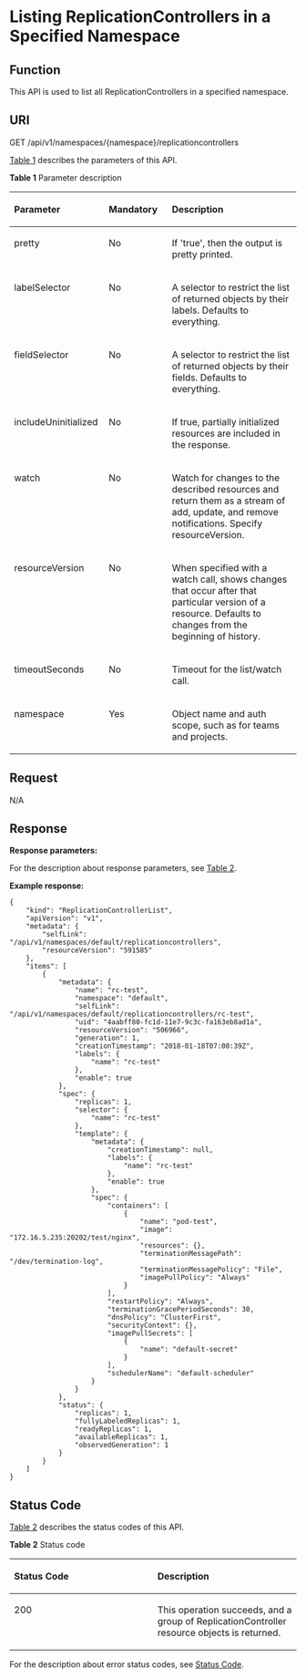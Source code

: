 # Listing ReplicationControllers in a Specified Namespace<a name="cce_02_0021"></a>

## Function<a name="sf67047d8fbb6440aa6c0ee69dbb0ab60"></a>

This API is used to list all ReplicationControllers in a specified namespace.

## URI<a name="s37529ecb6aca4e228e6cf010d6b12623"></a>

GET /api/v1/namespaces/\{namespace\}/replicationcontrollers

[Table 1](#table77277322065)  describes the parameters of this API.

**Table  1**  Parameter description

<a name="table77277322065"></a>
<table><thead align="left"><tr id="row97282324610"><th class="cellrowborder" valign="top" width="33%" id="mcps1.2.4.1.1"><p id="p67281321665"><a name="p67281321665"></a><a name="p67281321665"></a>Parameter</p>
</th>
<th class="cellrowborder" valign="top" width="22%" id="mcps1.2.4.1.2"><p id="p17288321268"><a name="p17288321268"></a><a name="p17288321268"></a>Mandatory</p>
</th>
<th class="cellrowborder" valign="top" width="45%" id="mcps1.2.4.1.3"><p id="p17286321068"><a name="p17286321068"></a><a name="p17286321068"></a>Description</p>
</th>
</tr>
</thead>
<tbody><tr id="row27281232362"><td class="cellrowborder" valign="top" width="33%" headers="mcps1.2.4.1.1 "><p id="p11728153218617"><a name="p11728153218617"></a><a name="p11728153218617"></a>pretty</p>
</td>
<td class="cellrowborder" valign="top" width="22%" headers="mcps1.2.4.1.2 "><p id="p127281832268"><a name="p127281832268"></a><a name="p127281832268"></a>No</p>
</td>
<td class="cellrowborder" valign="top" width="45%" headers="mcps1.2.4.1.3 "><p id="en-us_topic_0079615054_p21257750"><a name="en-us_topic_0079615054_p21257750"></a><a name="en-us_topic_0079615054_p21257750"></a>If 'true', then the output is pretty printed.</p>
</td>
</tr>
<tr id="row10728173213617"><td class="cellrowborder" valign="top" width="33%" headers="mcps1.2.4.1.1 "><p id="p1772817325614"><a name="p1772817325614"></a><a name="p1772817325614"></a>labelSelector</p>
</td>
<td class="cellrowborder" valign="top" width="22%" headers="mcps1.2.4.1.2 "><p id="p1072815321869"><a name="p1072815321869"></a><a name="p1072815321869"></a>No</p>
</td>
<td class="cellrowborder" valign="top" width="45%" headers="mcps1.2.4.1.3 "><p id="en-us_topic_0079615054_p64869644"><a name="en-us_topic_0079615054_p64869644"></a><a name="en-us_topic_0079615054_p64869644"></a>A selector to restrict the list of returned objects by their labels. Defaults to everything.</p>
</td>
</tr>
<tr id="row1772813320610"><td class="cellrowborder" valign="top" width="33%" headers="mcps1.2.4.1.1 "><p id="p57281032162"><a name="p57281032162"></a><a name="p57281032162"></a>fieldSelector</p>
</td>
<td class="cellrowborder" valign="top" width="22%" headers="mcps1.2.4.1.2 "><p id="p972812321667"><a name="p972812321667"></a><a name="p972812321667"></a>No</p>
</td>
<td class="cellrowborder" valign="top" width="45%" headers="mcps1.2.4.1.3 "><p id="en-us_topic_0079615054_p56466209"><a name="en-us_topic_0079615054_p56466209"></a><a name="en-us_topic_0079615054_p56466209"></a>A selector to restrict the list of returned objects by their fields. Defaults to everything.</p>
</td>
</tr>
<tr id="row117295320616"><td class="cellrowborder" valign="top" width="33%" headers="mcps1.2.4.1.1 "><p id="p1729432163"><a name="p1729432163"></a><a name="p1729432163"></a>includeUninitialized</p>
</td>
<td class="cellrowborder" valign="top" width="22%" headers="mcps1.2.4.1.2 "><p id="p272917321662"><a name="p272917321662"></a><a name="p272917321662"></a>No</p>
</td>
<td class="cellrowborder" valign="top" width="45%" headers="mcps1.2.4.1.3 "><p id="aba3f1dcb1fc04d0b9d8bc6428342c5d1"><a name="aba3f1dcb1fc04d0b9d8bc6428342c5d1"></a><a name="aba3f1dcb1fc04d0b9d8bc6428342c5d1"></a>If true, partially initialized resources are included in the response.</p>
</td>
</tr>
<tr id="row07290321868"><td class="cellrowborder" valign="top" width="33%" headers="mcps1.2.4.1.1 "><p id="p6729133220619"><a name="p6729133220619"></a><a name="p6729133220619"></a>watch</p>
</td>
<td class="cellrowborder" valign="top" width="22%" headers="mcps1.2.4.1.2 "><p id="p87299321366"><a name="p87299321366"></a><a name="p87299321366"></a>No</p>
</td>
<td class="cellrowborder" valign="top" width="45%" headers="mcps1.2.4.1.3 "><p id="p072916324617"><a name="p072916324617"></a><a name="p072916324617"></a>Watch for changes to the described resources and return them as a stream of add, update, and remove notifications. Specify resourceVersion.</p>
</td>
</tr>
<tr id="row97291232969"><td class="cellrowborder" valign="top" width="33%" headers="mcps1.2.4.1.1 "><p id="p67298321619"><a name="p67298321619"></a><a name="p67298321619"></a>resourceVersion</p>
</td>
<td class="cellrowborder" valign="top" width="22%" headers="mcps1.2.4.1.2 "><p id="p17295321564"><a name="p17295321564"></a><a name="p17295321564"></a>No</p>
</td>
<td class="cellrowborder" valign="top" width="45%" headers="mcps1.2.4.1.3 "><p id="p372916324613"><a name="p372916324613"></a><a name="p372916324613"></a>When specified with a watch call, shows changes that occur after that particular version of a resource. Defaults to changes from the beginning of history.</p>
</td>
</tr>
<tr id="row9729103214612"><td class="cellrowborder" valign="top" width="33%" headers="mcps1.2.4.1.1 "><p id="p1372911329617"><a name="p1372911329617"></a><a name="p1372911329617"></a>timeoutSeconds</p>
</td>
<td class="cellrowborder" valign="top" width="22%" headers="mcps1.2.4.1.2 "><p id="p127298326618"><a name="p127298326618"></a><a name="p127298326618"></a>No</p>
</td>
<td class="cellrowborder" valign="top" width="45%" headers="mcps1.2.4.1.3 "><p id="p1372943218610"><a name="p1372943218610"></a><a name="p1372943218610"></a>Timeout for the list/watch call.</p>
</td>
</tr>
<tr id="row1472917321620"><td class="cellrowborder" valign="top" width="33%" headers="mcps1.2.4.1.1 "><p id="p172918321169"><a name="p172918321169"></a><a name="p172918321169"></a>namespace</p>
</td>
<td class="cellrowborder" valign="top" width="22%" headers="mcps1.2.4.1.2 "><p id="p972918327616"><a name="p972918327616"></a><a name="p972918327616"></a>Yes</p>
</td>
<td class="cellrowborder" valign="top" width="45%" headers="mcps1.2.4.1.3 "><p id="en-us_topic_0079615054_p4124933"><a name="en-us_topic_0079615054_p4124933"></a><a name="en-us_topic_0079615054_p4124933"></a>Object name and auth scope, such as for teams and projects.</p>
</td>
</tr>
</tbody>
</table>

## Request<a name="s150fa7f516814ff4ad39c60c6e55b3b9"></a>

N/A

## Response<a name="s00fead6e7b3148c58421f54f9b14f808"></a>

**Response parameters:**

For the description about response parameters, see  [Table 2](data-structure-of-response-parameters.md#en-us_topic_0079614930_table5881294).

**Example response:**

```
{
    "kind": "ReplicationControllerList",
    "apiVersion": "v1",
    "metadata": {
        "selfLink": "/api/v1/namespaces/default/replicationcontrollers",
        "resourceVersion": "591585"
    },
    "items": [
        {
            "metadata": {
                "name": "rc-test",
                "namespace": "default",
                "selfLink": "/api/v1/namespaces/default/replicationcontrollers/rc-test",
                "uid": "4aabff80-fc1d-11e7-9c3c-fa163eb8ad1a",
                "resourceVersion": "506966",
                "generation": 1,
                "creationTimestamp": "2018-01-18T07:00:39Z",
                "labels": {
                    "name": "rc-test"
                },
                "enable": true
            },
            "spec": {
                "replicas": 1,
                "selector": {
                    "name": "rc-test"
                },
                "template": {
                    "metadata": {
                        "creationTimestamp": null,
                        "labels": {
                            "name": "rc-test"
                        },
                        "enable": true
                    },
                    "spec": {
                        "containers": [
                            {
                                "name": "pod-test",
                                "image": "172.16.5.235:20202/test/nginx",
                                "resources": {},
                                "terminationMessagePath": "/dev/termination-log",
                                "terminationMessagePolicy": "File",
                                "imagePullPolicy": "Always"
                            }
                        ],
                        "restartPolicy": "Always",
                        "terminationGracePeriodSeconds": 30,
                        "dnsPolicy": "ClusterFirst",
                        "securityContext": {},
                        "imagePullSecrets": [
                            {
                                "name": "default-secret"
                            }
                        ],
                        "schedulerName": "default-scheduler"
                    }
                }
            },
            "status": {
                "replicas": 1,
                "fullyLabeledReplicas": 1,
                "readyReplicas": 1,
                "availableReplicas": 1,
                "observedGeneration": 1
            }
        }
    ]
}
```

## Status Code<a name="sf1c91f0d19274e1fafc6cab7ada11fbd"></a>

[Table 2](#en-us_topic_0079615054_table57260105)  describes the status codes of this API.

**Table  2**  Status code

<a name="en-us_topic_0079615054_table57260105"></a>
<table><thead align="left"><tr id="en-us_topic_0079615054_row357754"><th class="cellrowborder" valign="top" width="50%" id="mcps1.2.3.1.1"><p id="p48540733194718"><a name="p48540733194718"></a><a name="p48540733194718"></a>Status Code</p>
</th>
<th class="cellrowborder" valign="top" width="50%" id="mcps1.2.3.1.2"><p id="p39485296194718"><a name="p39485296194718"></a><a name="p39485296194718"></a>Description</p>
</th>
</tr>
</thead>
<tbody><tr id="en-us_topic_0079615054_row6247673"><td class="cellrowborder" valign="top" width="50%" headers="mcps1.2.3.1.1 "><p id="en-us_topic_0079615054_p36299500"><a name="en-us_topic_0079615054_p36299500"></a><a name="en-us_topic_0079615054_p36299500"></a>200</p>
</td>
<td class="cellrowborder" valign="top" width="50%" headers="mcps1.2.3.1.2 "><p id="p91231312278"><a name="p91231312278"></a><a name="p91231312278"></a>This operation succeeds, and a group of ReplicationController resource objects is returned.</p>
</td>
</tr>
</tbody>
</table>

For the description about error status codes, see  [Status Code](status-code.md).

